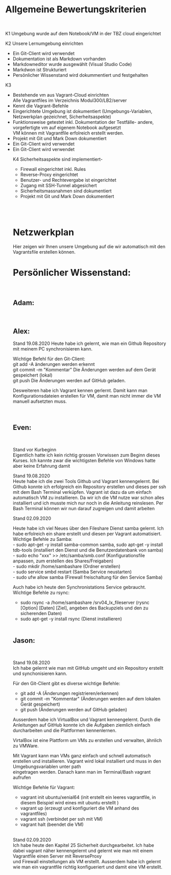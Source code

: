 <h1>Allgemeine Bewertungskriterien</h1>
<br>
<p>K1 Umgebung wurde auf dem Notebook/VM in der TBZ cloud eingerichtet<br>
<p>K2 Unsere Lernumgebung einrichten</b>

<ul>
    <li>Ein Git-Client wird verwendet</li>
    <li>Dokumentation ist als Markdown vorhanden</li>
    <li>Markdowneditor wurde ausgewählt (Visual Studio Code)</li>
    <li>Markdwon ist Strukturiert</li>
    <li>Persönlicher Wissenstand wird dokummentiert und festgehalten</li>   
</ul>
</p>
<p>K3
    <ul>
       <li>Bestehende vm aus Vagrant-Cloud einrichten</li>
	   Alle Vagrantfiles im Verzeichnis Modul300/LB2/server<br>
       <li>Kennt die Vagrant-Befehle</li>   
       <li>Eingerichtete Umgebung ist dokumentiert (Umgebungs-Variablen, Netzwerkplan gezeichnet, Sicherheitsaspekte)</li>
       <li>Funktionsweise getestet inkl. Dokumentation der Testfälle- andere, vorgefertigte vm auf eigenem Notebook aufgesetzt</li>
	    VM können mit Vagrantfile erfolreich erstellt werden. <br>
       <li>Projekt mit Git und Mark Down dokumentiert</li>
       <li>Ein Git-Client wird verwendet</li>
       <li>Ein Git-Client wird verwendet</li
     </ul>
</p>
<p>K4 Sicherheitsaspekte sind implementiert-</b>
<ul>
   <li>Firewall eingerichtet inkl. Rules</li>
   <li>Reverse-Proxy eingerichtet</li>
   <li>Benutzer- und Rechtevergabe ist eingerichtet</li>
   <li>Zugang mit SSH-Tunnel abgesichert</li>
   <li>Sicherheitsmassnahmen sind dokumentiert</li>  
   <li>Projekt mit Git und Mark Down dokumentiert</li>  

	
</ul>
</p>

<br>
<br>

<h1>Netzwerkplan</h1>
Hier zeigen wir Ihnen unsere Umgebung auf die wir automatisch mit den Vagrantsfile erstellen können.<br>



<h1>Persönlicher Wissenstand:</h1>
<br>
<h2>Adam:</h2>
<br>

<h2>Alex:</h2>

<p>Stand 19.08.2020
Heute habe ich gelernt, wie man ein Github Repository mit meinem PC synchronisieren kann.<br>

Wichtige Befehl für den Git-Client:<br>
git add -A änderungen werden erkennt<br>
git commit -m "Kommentar" Die Änderungen werden auf dem Gerät gespeichert (lokal)<br>
git push Die Änderungen werden auf GitHub geladen.<br>

Desweiteren habe ich Vagrant kennen gerlernt. Damit kann man Konfigurationsdateien erstellen für VM, damit man nicht immer die VM manuell aufsetzten muss. </p>


<br>
<h2>Even:</h2>
<br>

<p>Stand vor Kurbeginn<br>
Eigentlich hatte ich kein richtig grossen Vorwissen zum Beginn dieses Kurses. Ich kannte zwar die wichtigsten Befehle von Windows hatte aber keine Erfahrung damit<br>
<p>Stand 19.08.2020<br>
Heute habe ich die zwei Tools Github und Vagrant kennengelernt. Bei Github konnte ich erfolgreich ein Repository erstellen und dieses per ssh mit dem Bash Terminal verküpfen. 
Vagrant ist dazu da um einfach automatisch VM zu installieren. Da wir ich die VM nutze war schon alles installiert und ich musste mich nur noch in die Anleitung reinslesen. Per Bash Terminal können wir nun darauf zugreigen und damit arbeiten<br>



<p>Stand 02.09.2020</p>
Heute habe ich viel Neues über den Fileshare Dienst samba gelernt. Ich habe erfolreich ein share erstellt und diesen per Vagrant automatisiert. <br>
Wichtige Befehle zu Samba:<br>
- sudo apt-get -y install samba-common samba, sudo apt-get -y install tdb-tools (installiert den Dienst und die Benutzerdatenbank von samba)<br>
- sudo echo "xxx" >> /etc/samba/smb.conf (Konfigurationsfile anpassen, zum erstellen des Shares/Freigaben)<br>
- sudo mkdir /home/sambashare (Ordner erstellen)<br>
- sudo service smbd restart (Samba Service neustarten)<br>
- sudo ufw allow samba (Firewall freischaltung für den Service Samba)<br>

Auch habe ich heute den Synchronistations Service gebraucht. <br>
Wichtige Befehle zu rsync:<br>
- sudo rsync -a /home/sambashare /srv04_lx_fileserver (rysnc [Option] [Daten] [Ziel], angeben des Backupziels und den zu sicherenden Daten)<br>
- 	sudo apt-get -y install rsync (Dienst installieren) <br>
<br>
<h2>Jason:</h2>
<br>
<p>Stand 19.08.2020<br>
Ich habe gelernt wie man mit GitHub umgeht und ein Repository erstellt und synchonisieren kann.<br>
 
Für den Git-Client gibt es diverse wichtige Befehle:<br>
- git add -A (Änderungen registrieren/erkennen)<br>
- git commit -m "Kommentar" (Änderungen werden auf dem lokalen Gerät gespeichert)<br>
- git push (Änderungen werden auf GitHub geladen)

Ausserdem habe ich VirtualBox und Vagrant kennengelernt. Durch die Anleitungen auf GitHub konnte ich die Aufgaben ziemlich einfach durcharbeiten und die Plattformen kennenlernen.<br>

VirtalBox ist eine Plattform um VMs zu erstellen und verwalten, ähnlich zu VMWare.<br>

Mit Vagrant kann man VMs ganz einfach und schnell automatisch erstellen und installieren. Vagrant wird lokal installiert und muss in den Umgebungsvariablen unter path<br>
eingetragen werden. Danach kann man im Terminal/Bash vagrant aufrufen<br>

Wichtige Befehle für Vagrant:<br>
- vagrant init ubuntu/xenial64 (init erstellt ein leeres vagrantfile, in diesem Beispiel wird eines mit ubuntu erstellt )<br>
- vagrant up (erzeugt und konfiguriert die VM anhand des vagrantfiles)<br>
- vagrant ssh (verbindet per ssh mit VM)<br>
- vagrant halt (beendet die VM)<br>
<br>
<p>Stand 02.09.2020<br>
Ich habe heute den Kapitel 25 Sicherheit durchgearbeitet. Ich habe dabei vagrant näher kennengelernt und gelernt wie man mit einem Vagrantfile einen Server mit ReverseProxy<br>
und Firewall einstellungen als VM erstellt. Ausserdem habe ich gelernt wie man ein vagrantfile richtig konfigueriert und damit eine VM erstellt.<br>
